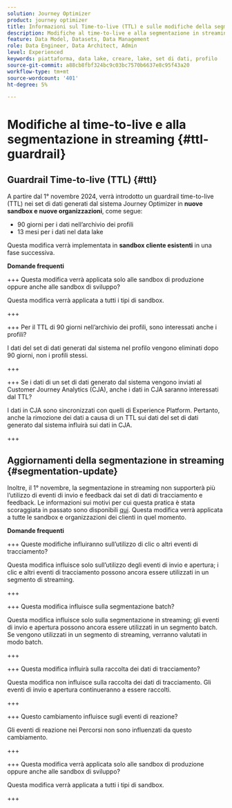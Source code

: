 ```yaml
---
solution: Journey Optimizer
product: journey optimizer
title: Informazioni sul Time-to-live (TTL) e sulle modifiche della segmentazione in streaming
description: Modifiche al time-to-live e alla segmentazione in streaming in Adobe Journey Optimizer
feature: Data Model, Datasets, Data Management
role: Data Engineer, Data Architect, Admin
level: Experienced
keywords: piattaforma, data lake, creare, lake, set di dati, profilo
source-git-commit: a88cb8fbf324bc9c03bc7570b6637e8c95f43a20
workflow-type: tm+mt
source-wordcount: '401'
ht-degree: 5%

---
```



# Modifiche al time-to-live e alla segmentazione in streaming {#ttl-guardrail}

## Guardrail Time-to-live (TTL) {#ttl}

A partire dal 1° novembre 2024, verrà introdotto un guardrail time-to-live (TTL) nei set di dati generati dal sistema Journey Optimizer in **nuove sandbox e nuove organizzazioni**, come segue:

* 90 giorni per i dati nell’archivio dei profili
* 13 mesi per i dati nel data lake

Questa modifica verrà implementata in **sandbox cliente esistenti** in una fase successiva.

**Domande frequenti**

+++ Questa modifica verrà applicata solo alle sandbox di produzione oppure anche alle sandbox di sviluppo?

Questa modifica verrà applicata a tutti i tipi di sandbox.

+++


+++ Per il TTL di 90 giorni nell’archivio dei profili, sono interessati anche i profili?

I dati del set di dati generati dal sistema nel profilo vengono eliminati dopo 90 giorni, non i profili stessi.

+++

+++ Se i dati di un set di dati generato dal sistema vengono inviati al Customer Journey Analytics (CJA), anche i dati in CJA saranno interessati dal TTL?

I dati in CJA sono sincronizzati con quelli di Experience Platform. Pertanto, anche la rimozione dei dati a causa di un TTL sui dati del set di dati generato dal sistema influirà sui dati in CJA.

+++

## Aggiornamenti della segmentazione in streaming {#segmentation-update}

Inoltre, il 1° novembre, la segmentazione in streaming non supporterà più l’utilizzo di eventi di invio e feedback dai set di dati di tracciamento e feedback.  Le informazioni sui motivi per cui questa pratica è stata scoraggiata in passato sono disponibili [qui](../audience/about-audiences.md#streaming-segmentation-events-guardrails). Questa modifica verrà applicata a tutte le sandbox e organizzazioni dei clienti in quel momento.

**Domande frequenti**

+++ Queste modifiche influiranno sull’utilizzo di clic o altri eventi di tracciamento?

Questa modifica influisce solo sull’utilizzo degli eventi di invio e apertura; i clic e altri eventi di tracciamento possono ancora essere utilizzati in un segmento di streaming.

+++

+++ Questa modifica influisce sulla segmentazione batch?

Questa modifica influisce solo sulla segmentazione in streaming; gli eventi di invio e apertura possono ancora essere utilizzati in un segmento batch. Se vengono utilizzati in un segmento di streaming, verranno valutati in modo batch.

+++

+++ Questa modifica influirà sulla raccolta dei dati di tracciamento?

Questa modifica non influisce sulla raccolta dei dati di tracciamento. Gli eventi di invio e apertura continueranno a essere raccolti.

+++


+++ Questo cambiamento influisce sugli eventi di reazione?

Gli eventi di reazione nei Percorsi non sono influenzati da questo cambiamento.

+++


+++ Questa modifica verrà applicata solo alle sandbox di produzione oppure anche alle sandbox di sviluppo?

Questa modifica verrà applicata a tutti i tipi di sandbox.

+++
